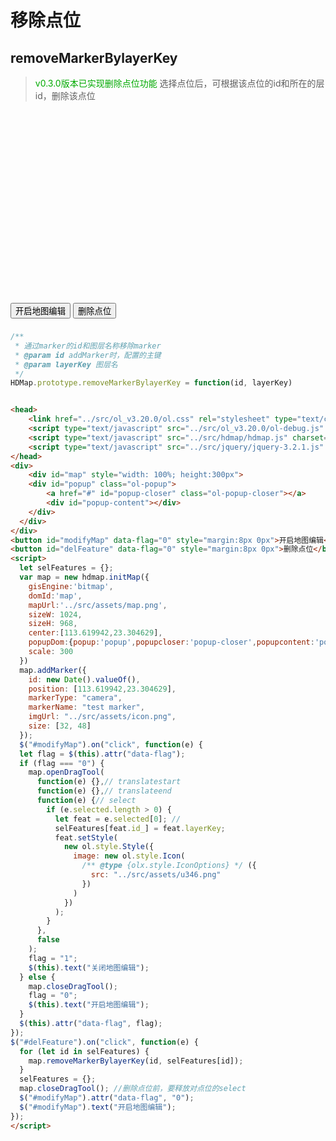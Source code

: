 # 移除点位

## removeMarkerBylayerKey
> <font color=#00aa00>v0.3.0版本已实现删除点位功能</font>
  选择点位后，可根据该点位的id和所在的层id，删除该点位

<head>
	<link href="../src/ol_v3.20.0/ol.css" rel="stylesheet" type="text/css" />
	<script type="text/javascript" src="../src/ol_v3.20.0/ol-debug.js" charset="utf-8"></script>
	<script type="text/javascript" src="../src/hdmap/hdmap.js" charset="utf-8"></script>
	<script type="text/javascript" src="../src/jquery/jquery-3.2.1.js" charset="utf-8"></script>
</head>
<div>
	<div id="map" style="width: 100%; height:300px">
    <div id="popup" class="ol-popup">
        <a href="#" id="popup-closer" class="ol-popup-closer"></a>
        <div id="popup-content"></div>
    </div>
  </div>
</div>
<button id="modifyMap" data-flag="0" style="margin:8px 0px">开启地图编辑</button>
<button id="delFeature" data-flag="0" style="margin:8px 0px">删除点位</button>

<script>
  let selFeatures = {};
  var map = new hdmap.initMap({
    gisEngine:'bitmap',
    domId:'map',
    mapUrl:'../src/assets/map.png',
    sizeW: 1024,
    sizeH: 968,
    center:[113.619942,23.304629],
    popupDom:{popup:'popup',popupcloser:'popup-closer',popupcontent:'popup-content'},
    scale: 300
  })
  map.addMarker({
    id: new Date().valueOf(),
    position: [113.619942,23.304629],
    markerType: "camera",
    markerName: "test marker",
    imgUrl: "../src/assets/icon.png",
    size: [32, 48]
  });
  $("#modifyMap").on("click", function(e) {
  let flag = $(this).attr("data-flag");
  if (flag === "0") {
    map.openDragTool(
      function(e) {},// translatestart
      function(e) {},// translateend
      function(e) {// select
        if (e.selected.length > 0) {
          let feat = e.selected[0]; //
          selFeatures[feat.id_] = feat.layerKey;
          feat.setStyle(
            new ol.style.Style({
              image: new ol.style.Icon(
                /** @type {olx.style.IconOptions} */ ({
                  src: "../src/assets/u346.png"
                })
              )
            })
          );
        }
      },
      false
    );
    flag = "1";
    $(this).text("关闭地图编辑");
  } else {
    map.closeDragTool();
    flag = "0";
    $(this).text("开启地图编辑");
  }
  $(this).attr("data-flag", flag);
});
$("#delFeature").on("click", function(e) {
  for (let id in selFeatures) {
    map.removeMarkerBylayerKey(id, selFeatures[id]);
  }
  selFeatures = {};
  map.closeDragTool(); //删除点位前，要释放对点位的select
  $("#modifyMap").attr("data-flag", "0");
  $("#modifyMap").text("开启地图编辑");
});
</script>

```javascript
/**
 * 通过marker的id和图层名称移除marker
 * @param id addMarker时，配置的主键
 * @param layerKey 图层名
 */
HDMap.prototype.removeMarkerBylayerKey = function(id, layerKey)
```

```html

<head>
	<link href="../src/ol_v3.20.0/ol.css" rel="stylesheet" type="text/css" />
	<script type="text/javascript" src="../src/ol_v3.20.0/ol-debug.js" charset="utf-8"></script>
	<script type="text/javascript" src="../src/hdmap/hdmap.js" charset="utf-8"></script>
	<script type="text/javascript" src="../src/jquery/jquery-3.2.1.js" charset="utf-8"></script>
</head>
<div>
	<div id="map" style="width: 100%; height:300px">
    <div id="popup" class="ol-popup">
        <a href="#" id="popup-closer" class="ol-popup-closer"></a>
        <div id="popup-content"></div>
    </div>
  </div>
</div>
<button id="modifyMap" data-flag="0" style="margin:8px 0px">开启地图编辑</button>
<button id="delFeature" data-flag="0" style="margin:8px 0px">删除点位</button>
<script>
  let selFeatures = {};
  var map = new hdmap.initMap({
    gisEngine:'bitmap',
    domId:'map',
    mapUrl:'../src/assets/map.png',
    sizeW: 1024,
    sizeH: 968,
    center:[113.619942,23.304629],
    popupDom:{popup:'popup',popupcloser:'popup-closer',popupcontent:'popup-content'},
    scale: 300
  })
  map.addMarker({
    id: new Date().valueOf(),
    position: [113.619942,23.304629],
    markerType: "camera",
    markerName: "test marker",
    imgUrl: "../src/assets/icon.png",
    size: [32, 48]
  });
  $("#modifyMap").on("click", function(e) {
  let flag = $(this).attr("data-flag");
  if (flag === "0") {
    map.openDragTool(
      function(e) {},// translatestart
      function(e) {},// translateend
      function(e) {// select
        if (e.selected.length > 0) {
          let feat = e.selected[0]; //
          selFeatures[feat.id_] = feat.layerKey;
          feat.setStyle(
            new ol.style.Style({
              image: new ol.style.Icon(
                /** @type {olx.style.IconOptions} */ ({
                  src: "../src/assets/u346.png"
                })
              )
            })
          );
        }
      },
      false
    );
    flag = "1";
    $(this).text("关闭地图编辑");
  } else {
    map.closeDragTool();
    flag = "0";
    $(this).text("开启地图编辑");
  }
  $(this).attr("data-flag", flag);
});
$("#delFeature").on("click", function(e) {
  for (let id in selFeatures) {
    map.removeMarkerBylayerKey(id, selFeatures[id]);
  }
  selFeatures = {};
  map.closeDragTool(); //删除点位前，要释放对点位的select
  $("#modifyMap").attr("data-flag", "0");
  $("#modifyMap").text("开启地图编辑");
});
</script>

```
